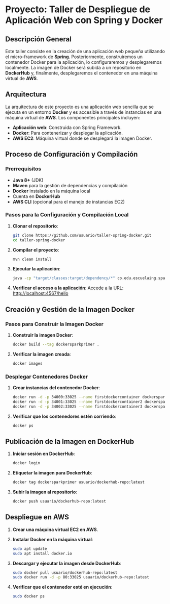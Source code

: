 # Proyecto: Taller de Despliegue de Aplicación Web con Spring y Docker

## Descripción General
Este taller consiste en la creación de una aplicación web pequeña utilizando el micro-framework de **Spring**. Posteriormente, construiremos un contenedor Docker para la aplicación, lo configuraremos y desplegaremos localmente. La imagen de Docker será subida a un repositorio en **DockerHub** y, finalmente, desplegaremos el contenedor en una máquina virtual de **AWS**.

## Arquitectura
La arquitectura de este proyecto es una aplicación web sencilla que se ejecuta en un entorno **Docker** y es accesible a través de instancias en una máquina virtual de **AWS**. Los componentes principales incluyen:

- **Aplicación web**: Construida con Spring Framework.
- **Docker**: Para contenerizar y desplegar la aplicación.
- **AWS EC2**: Máquina virtual donde se desplegará la imagen Docker.

## Proceso de Configuración y Compilación
### Prerrequisitos
- **Java 8+** (JDK)
- **Maven** para la gestión de dependencias y compilación
- **Docker** instalado en la máquina local
- Cuenta en **DockerHub**
- **AWS CLI** (opcional para el manejo de instancias EC2)

### Pasos para la Configuración y Compilación Local
1. **Clonar el repositorio**:
    ```bash
    git clone https://github.com/usuario/taller-spring-docker.git
    cd taller-spring-docker
    ```

2. **Compilar el proyecto**:
    ```bash
    mvn clean install
    ```

3. **Ejecutar la aplicación**:
    ```bash
    java -cp "target/classes:target/dependency/*" co.edu.escuelaing.sparkdockerdemolive.RestServiceApplication
    ```

4. **Verificar el acceso a la aplicación**:
   Accede a la URL: [http://localhost:4567/hello](http://localhost:4567/hello)

## Creación y Gestión de la Imagen Docker
### Pasos para Construir la Imagen Docker
1. **Construir la imagen Docker**:
    ```bash
    docker build --tag dockersparkprimer .
    ```

2. **Verificar la imagen creada**:
    ```bash
    docker images
    ```

### Desplegar Contenedores Docker
1. **Crear instancias del contenedor Docker**:
    ```bash
    docker run -d -p 34000:33025 --name firstdockercontainer dockersparkprimer
    docker run -d -p 34001:33025 --name firstdockercontainer2 dockersparkprimer
    docker run -d -p 34002:33025 --name firstdockercontainer3 dockersparkprimer
    ```

2. **Verificar que los contenedores estén corriendo**:
    ```bash
    docker ps
    ```

## Publicación de la Imagen en DockerHub
1. **Iniciar sesión en DockerHub**:
    ```bash
    docker login
    ```

2. **Etiquetar la imagen para DockerHub**:
    ```bash
    docker tag dockersparkprimer usuario/dockerhub-repo:latest
    ```

3. **Subir la imagen al repositorio**:
    ```bash
    docker push usuario/dockerhub-repo:latest
    ```

## Despliegue en AWS
1. **Crear una máquina virtual EC2 en AWS**.
2. **Instalar Docker en la máquina virtual**:
    ```bash
    sudo apt update
    sudo apt install docker.io
    ```

3. **Descargar y ejecutar la imagen desde DockerHub**:
    ```bash
    sudo docker pull usuario/dockerhub-repo:latest
    sudo docker run -d -p 80:33025 usuario/dockerhub-repo:latest
    ```

4. **Verificar que el contenedor esté en ejecución**:
    ```bash
    sudo docker ps
    ```


